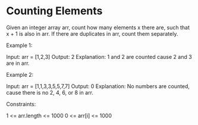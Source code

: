 # Counting Elements

Given an integer array arr, count how many elements x there are, such that x + 1 is also in arr. If there are duplicates in arr, count them separately.

Example 1:

Input: arr = [1,2,3]
Output: 2
Explanation: 1 and 2 are counted cause 2 and 3 are in arr.

Example 2:

Input: arr = [1,1,3,3,5,5,7,7]
Output: 0
Explanation: No numbers are counted, cause there is no 2, 4, 6, or 8 in arr.

Constraints:

1 <= arr.length <= 1000
0 <= arr[i] <= 1000
